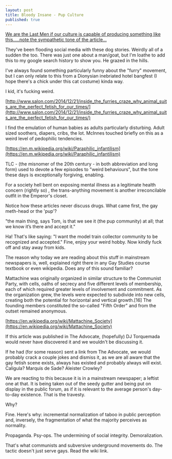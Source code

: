 ```yaml
---
layout: post
title: Bloody Insane - Pup Culture
published: true
---
```


[We are the Last Men if our culture is capable of producing something like this.....note the sympathetic tone of the article...](https://www.theguardian.com/tv-and-radio/2016/may/25/secret-life-of-the-human-pups-the-men-who-live-as-dogs?CMP=twt_gu)

They've been flooding social media with these dog stories.  Weirdly all of a sudden the too. There was just one about a man/goat, but I'm loathe to add this to my google search history to show you.  He grazed in the hills.

I've always found something particularly funny about the "furry" movement, but I can only relate to this from a Dionysian inebriated hotel bangfest (I hope there's a chick under this cat costume) kinda way.

I kid, it's fucking weird.

[http://www.salon.com/2014/12/21/inside_the_furries_craze_why_animal_suits_are_the_perfect_fetish_for_our_times/](http://www.salon.com/2014/12/21/inside_the_furries_craze_why_animal_suits_are_the_perfect_fetish_for_our_times/)

I find the emulation of human babies as adults particularly disturbing. Adult sized soothers, diapers, cribs, the lot.  McInnes touched briefly on this as a weird level of pedophilic tendencies.

[https://en.m.wikipedia.org/wiki/Paraphilic_infantilism](https://en.m.wikipedia.org/wiki/Paraphilic_infantilism)

TLC - (the misnomer of the 20th century - in both abbreviation and long form) used to devote a few episodes to "weird behaviours", but the tone these days is exceptionally forgiving, enabling.

For a society hell bent on exposing mental illness as a legitimate health concern (rightly so) , the trans-anything movement is another irreconcilable outfit in the Emperor's closet.

Notice how these articles never discuss drugs. What came first, the gay meth-head or the 'pup'?


"the main thing, says Tom, is that we see it (the pup community) at all; that we know it’s there and accept it."

Ha! That's like saying: "I want the model train collector community to be recognized and accepted." Fine, enjoy your weird hobby. Now kindly fuck off and stay away from kids.

The reason why today we are reading about this stuff in mainstream newspapers is, well, explained right there in any Gay Studies course textbook or even wikipedia. Does any of this sound familiar?

Mattachine was originally organized in similar structure to the Communist Party, with cells, oaths of secrecy and five different levels of membership, each of which required greater levels of involvement and commitment. As the organization grew, the levels were expected to subdivide into new cells, creating both the potential for horizontal and vertical growth.[16] The founding members constituted the so-called "Fifth Order" and from the outset remained anonymous.

[https://en.wikipedia.org/wiki/Mattachine_Society](https://en.wikipedia.org/wiki/Mattachine_Society)

If this article was published in The Advocate, (hopefully) DJ Torquemada would never have discovered it and we wouldn't be discussing it.


If he had (for some reason) sent a link from The Advocate, we would probably crack a couple jokes and dismiss it, as we are all aware that the gay fetish scene exists, always has existed and probably always will exist. Caligula? Marquis de Sade? Aleister Crowley?


We are reacting to this because it is in a mainstream newspaper; a leftist one at that. It is being taken out of the seedy gutter and being put on display in the public forum, as if it is relevant to the average person's day-to-day existence. That is the travesty.


Why?

Fine. Here's why: incremental normalization of taboo in public perception and, inversely, the fragmentation of what the majority perceives as normality.


Propaganda. Psy-ops. The undermining of social integrity. Demoralization.


That's what communists and subversive underground movements do. The tactic doesn't just serve gays. Read the wiki link.
